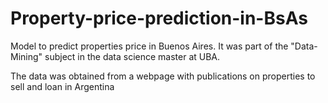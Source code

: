 # Property-price-prediction-in-BsAs
Model to predict properties price in Buenos Aires. It was part of the "Data-Mining" subject in the data science master at UBA. 

The data was obtained from a webpage with publications on properties to sell and loan in Argentina

